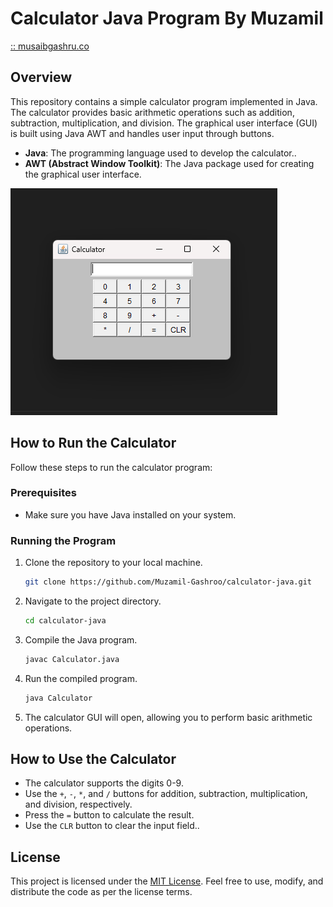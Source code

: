 # Calculator Java Program By Muzamil
<a href="musaibgashru.co">::  musaibgashru.co </a>

## Overview
This repository contains a simple calculator program implemented in Java. The calculator provides basic arithmetic operations such as addition, subtraction, multiplication, and division. The graphical user interface (GUI) is built using Java AWT and handles user input through buttons.
- **Java**: The programming language used to develop the calculator..
- **AWT (Abstract Window Toolkit)**: The Java package used for creating the graphical user interface.

![Calculator-Image](GUI.png)


## How to Run the Calculator
Follow these steps to run the calculator program:

### Prerequisites
- Make sure you have Java installed on your system.

### Running the Program
1. Clone the repository to your local machine.
   ```bash
   git clone https://github.com/Muzamil-Gashroo/calculator-java.git
   ```

2. Navigate to the project directory.
   ```bash
   cd calculator-java
   ```

3. Compile the Java program.
   ```bash
   javac Calculator.java
   ```

4. Run the compiled program.
   ```bash
   java Calculator
   ```

5. The calculator GUI will open, allowing you to perform basic arithmetic operations.

## How to Use the Calculator
- The calculator supports the digits 0-9.
- Use the `+`, `-`, `*`, and `/` buttons for addition, subtraction, multiplication, and division, respectively.
- Press the `=` button to calculate the result.
- Use the `CLR` button to clear the input field..

## License
This project is licensed under the [MIT License](LICENSE). Feel free to use, modify, and distribute the code as per the license terms.

